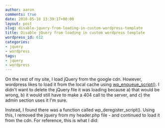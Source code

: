 ```yaml
---
author: aaron
comments: true
date: 2010-05-18 13:39:17+00:00
layout: post
slug: disable-jquery-from-loading-in-custom-wordpress-template
title: Disable jQuery from loading in custom wordpress template
wordpress_id: 612
categories:
- jquery
- wordpress
tags:
- jquery
- wordpress
---
```


On the rest of my site, I load jQuery from the google cdn.  However, wordpress likes to load it from the local cache using [wp_enqueue_script()](http://codex.wordpress.org/Function_Reference/wp_enqueue_script).  I didn't want to delete the jQuery file it was loading because a) that would be wrong, b) it would still have to make a 404 call to the server, and c) the admin section uses it I'm sure.

Instead, I found there was a function called wp_deregister_script().  Using this, I removed the jquery from my header.php file - and continued to load it from the cdn.  For reference, this is what I did:


    
    
    
    
